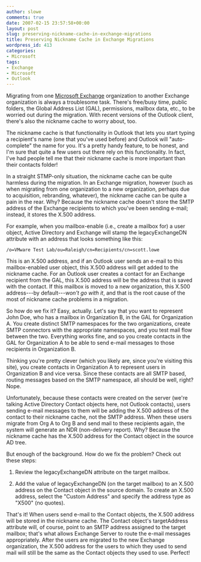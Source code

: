 ```yaml
---
author: slowe
comments: true
date: 2007-02-15 23:57:58+00:00
layout: post
slug: preserving-nickname-cache-in-exchange-migrations
title: Preserving Nickname Cache in Exchange Migrations
wordpress_id: 413
categories:
- Microsoft
tags:
- Exchange
- Microsoft
- Outlook
---
```


Migrating from one [Microsoft Exchange](http://www.microsoft.com/exchange/default.mspx) organization to another Exchange organization is always a troublesome task. There's free/busy time, public folders, the Global Address List (GAL), permissions, mailbox data, etc., to be worried out during the migration. With recent versions of the Outlook client, there's also the nickname cache to worry about, too.

The nickname cache is that functionality in Outlook that lets you start typing a recipient's name (one that you've used before) and Outlook will "auto-complete" the name for you. It's a pretty handy feature, to be honest, and I'm sure that quite a few users out there rely on this functionality. In fact, I've had people tell me that their nickname cache is more important than their contacts folder!

In a straight STMP-only situation, the nickname cache can be quite harmless during the migration. In an Exchange migration, however (such as when migrating from one organization to a new organization, perhaps due to acquisition, rebranding, whatever), the nickname cache can be quite a pain in the rear. Why? Because the nickname cache doesn't store the SMTP address of the Exchange recipients to which you've been sending e-mail; instead, it stores the X.500 address.

For example, when you mailbox-enable (i.e., create a mailbox for) a user object, Active Directory and Exchange will stamp the legacyExchangeDN attribute with an address that looks something like this:

    /o=VMware Test Lab/ou=Raleigh/cn=Recipients/cn=scott.lowe

This is an X.500 address, and if an Outlook user sends an e-mail to this mailbox-enabled user object, this X.500 address will get added to the nickname cache. For an Outlook user creates a contact for an Exchange recipient from the GAL, this X.500 address will be the address that is saved with the contact. If this mailbox is moved to a new organization, this X.500 address---by default---_won't go with it_, and that is the root cause of the most of nickname cache problems in a migration.

So how do we fix it? Easy, actually. Let's say that you want to represent John Doe, who has a mailbox in Organization B, in the GAL for Organization A. You create distinct SMTP namespaces for the two organizations, create SMTP connectors with the appropriate namespaces, and you test mail flow between the two. Everything works fine, and so you create contacts in the GAL for Organization A to be able to send e-mail messages to those recipients in Organization B.

Thinking you're pretty clever (which you likely are, since you're visiting this site), you create contacts in Organization A to represent users in Organization B and vice versa. Since these contacts are all SMTP based, routing messages based on the SMTP namespace, all should be well, right? Nope.

Unfortunately, because these contacts were created on the server (we're talking Active Directory Contact objects here, not Outlook contacts), users sending e-mail messages to them will be adding the X.500 address of the contact to their nickname cache, not the SMTP address. When these users migrate from Org A to Org B and send mail to these recipients again, the system will generate an NDR (non-delivery report). Why? Because the nickname cache has the X.500 address for the Contact object in the source AD tree.

But enough of the background. How do we fix the problem? Check out these steps:

1. Review the legacyExchangeDN attribute on the target mailbox.

2. Add the value of legacyExchangeDN (on the target mailbox) to an X.500 address on the Contact object in the source domain. To create an X.500 address, select the "Custom Address" and specify the address type as "X500" (no quotes).

That's it! When users send e-mail to the Contact objects, the X.500 address will be stored in the nickname cache. The Contact object's targetAddress attribute will, of course, point to an SMTP address assigned to the target mailbox; that's what allows Exchange Server to route the e-mail messages appropriately. After the users are migrated to the new Exchange organization, the X.500 address for the users to which they used to send mail will still be the same as the Contact objects they used to use. Perfect!
